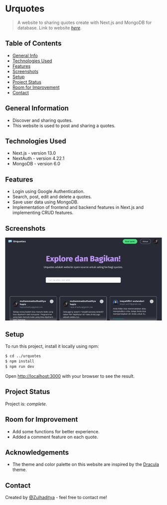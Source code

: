 # Urquotes

> A website to sharing quotes create with Next.js and MongoDB for database.
> Link to website [_here_](https://urquotes.vercel.app/).

## Table of Contents

- [General Info](#general-information)
- [Technologies Used](#technologies-used)
- [Features](#features)
- [Screenshots](#screenshots)
- [Setup](#setup)
- [Project Status](#project-status)
- [Room for Improvement](#room-for-improvement)
- [Contact](#contact)

## General Information

- Discover and sharing quotes.
- This website is used to post and sharing a quotes.

## Technologies Used

- Next.js - version 13.0
- NextAuth - version 4.22.1
- MongoDB - version 6.0

## Features

- Login using Google Authentication.
- Search, post, edit and delete a quotes.
- Save user data using MongoDB.
- Implementation of frontend and backend features in Next.js and implementing CRUD features.

## Screenshots

![Example screenshot](./public/assets/images/screenshot.png)

## Setup

To run this project, install it locally using npm:

```bash
$ cd ../urquotes
$ npm install
$ npm run dev
```

Open [http://localhost:3000](http://localhost:3000) with your browser to see the result.

## Project Status

Project is: _complete._ <!-- / _complete_ / _no longer being worked on_. reason ? -->

## Room for Improvement

- Add some functions for better experience.
- Added a comment feature on each quote.

## Acknowledgements

- The theme and color palette on this website are inspired by the [Dracula](https://draculatheme.com/) theme.

## Contact

Created by [@Zulhaditya](https://zulhaditya.vercel.app) - feel free to contact me!
